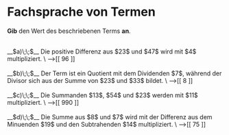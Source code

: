 <!--
version:  0.0.1

language: de

@style
main > *:not(:last-child) {
  margin-bottom: 3rem;
}

input {
    text-align: center;
}

.flex-container {
    display: flex;
    flex-wrap: wrap;
    align-items: stretch;
    gap: 20px;
}

.flex-child {
    flex: 1;
    min-width: 350px;
    margin-right: 20px;
}

@media (max-width: 400px) {
    .flex-child {
        flex: 100%;
        margin-right: 0;
    }
}
@end

formula: \carry   \textcolor{red}{\scriptsize #1}
formula: \digit   \rlap{\carry{#1}}\phantom{#2}#2
formula: \permil  \text{‰}

import: https://raw.githubusercontent.com/LiaTemplates/Tikz-Jax/main/README.md

script: https://cdn.jsdelivr.net/gh/LiaTemplates/Tikz-Jax@main/dist/index.js


tags: Vokabeln, Grundrechenarten, Vorrangsregeln, mittel, niedrig, Angeben

comment: Ein Term wird durch die Fachsprache beschrieben. Gib den Wert dieses Terms an.

author: Martin Lommatzsch

-->




# Fachsprache von Termen

**Gib** den Wert des beschriebenen Terms **an**.

<section class="flex-container">

<div class="flex-child">
<br>
__$a)\;\;$__ Die positive Differenz aus $23$ und $47$ wird mit $4$ multipliziert. \
-->[[  96  ]]
<br>
</div>
<div class="flex-child">
<br>
__$b)\;\;$__ Der Term ist ein Quotient mit dem Dividenden $7$, während der Divisor sich aus der Summe von $23$ und $33$ bildet. \
-->[[  8   ]]
<br>
</div>
<div class="flex-child">
<br>
__$c)\;\;$__ Die Summanden $13$, $54$ und $23$ werden mit $11$ multipliziert. \
-->[[  990 ]]
<br>
</div>
<div class="flex-child">
<br>
__$d)\;\;$__ Die Summe aus $8$ und $7$ wird mit der Differenz aus dem Minuenden $19$ und den Subtrahenden $14$ multipliziert. \
-->[[  75  ]]

</div>
</section>
<br>
<br>
<br>
<br>

